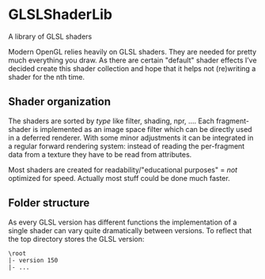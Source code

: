 GLSLShaderLib
=============

A library of GLSL shaders  

Modern OpenGL relies heavily on GLSL shaders. They are needed for pretty much everything you draw. As there are certain "default" shader effects I’ve decided create this shader collection and hope that it helps not (re)writing a shader for the nth time.

## Shader organization

The shaders are sorted by *type* like filter, shading, npr, .... Each fragment-shader is implemented as an image space filter which can be directly used in a deferred renderer. With some minor adjustments it can be integrated in a regular forward rendering system: instead of reading the per-fragment data from a texture they have to be read from attributes.

Most shaders are created for readability/"educational purposes" = _not_ optimized for speed. Actually most stuff could be done much faster.

## Folder structure

As every GLSL version has different functions the implementation of a single shader can vary quite dramatically between versions. To reflect that the top directory stores the GLSL version:
  
    \root
    |- version 150
    |- ...
  
